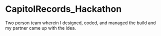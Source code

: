 # CapitolRecords_Hackathon
Two person team wherein I designed, coded, and managed the build and my partner came up with the idea. 
